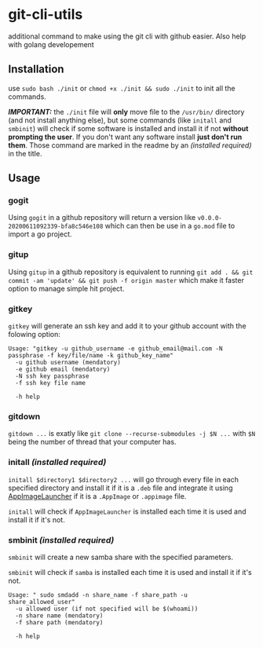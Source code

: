 # git-cli-utils
additional command to make using the git cli with github easier. Also help with golang developement

## Installation

use `sudo bash ./init` or `chmod +x ./init && sudo ./init` to init all the commands.

***IMPORTANT:*** the `./init` file will **only** move file to the `/usr/bin/` directory (and not install anything else), but some commands (like `initall` and `smbinit`) will check if some software is installed and install it if not **without prompting the user**. If you don't want any software install **just don't run them**. Those command are marked in the readme by an _(installed required)_ in the title.

## Usage

### gogit

Using `gogit` in a github repository will return a version like `v0.0.0-20200611092339-bfa8c546e108` which can then be use in a `go.mod` file to import a go project.

### gitup

Using  `gitup` in a github repository is equivalent to running `git add . && git commit -am 'update' && git push -f origin master` which make it faster option to manage simple hit project.

### gitkey

`gitkey` will generate an ssh key and add it to your github account with the folowing option:

```
Usage: "gitkey -u github_username -e github_email@mail.com -N passphrase -f key/file/name -k github_key_name"
  -u github username (mendatory)
  -e github email (mendatory)
  -N ssh key passphrase
  -f ssh key file name

  -h help
```

### gitdown

`gitdown ...` is exatly like `git clone --recurse-submodules -j $N ...` with `$N` being the number of thread that your computer has.

### initall _(installed required)_

`initall $directory1 $directory2 ...` will go through every file in each specified directory and install it if it is a `.deb` file and integrate it using [AppImageLauncher](https://github.com/TheAssassin/AppImageLauncher) if it is a `.AppImage` or `.appimage` file.

`initall` will check if `AppImageLauncher` is installed each time it is used and install it if it's not.

### smbinit _(installed required)_

`smbinit` will create a new samba share with the specified parameters.

`smbinit` will check if `samba` is installed each time it is used and install it if it's not.

```
Usage: " sudo smdadd -n share_name -f share_path -u share_allowed_user"
  -u allowed user (if not specified will be $(whoami))
  -n share name (mendatory)
  -f share path (mendatory)

  -h help
```
